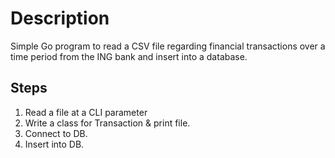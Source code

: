 # Description
Simple Go program to read a CSV file regarding financial transactions over a time period from the ING bank and insert into a database.

## Steps
1. Read a file at a CLI parameter
2. Write a class for Transaction & print file.
3. Connect to DB.
4. Insert into DB.